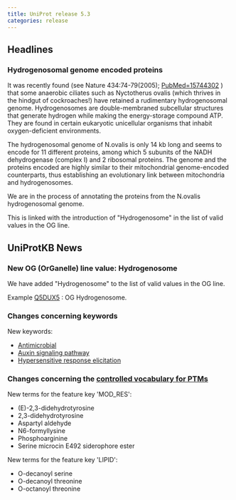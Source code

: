 ```yaml
---
title: UniProt release 5.3
categories: release
---
```


## Headlines

### Hydrogenosomal genome encoded proteins

It was recently found (see Nature 434:74-79(2005); [PubMed=15744302](http://view.ncbi.nlm.nih.gov/pubmed/15744302) ) that some anaerobic ciliates such as Nyctotherus ovalis (which thrives in the hindgut of cockroaches!) have retained a rudimentary hydrogenosomal genome. Hydrogenosomes are double-membraned subcellular structures that generate hydrogen while making the energy-storage compound ATP. They are found in certain eukaryotic unicellular organisms that inhabit oxygen-deficient environments.

The hydrogenosomal genome of N.ovalis is only 14 kb long and seems to encode for 11 different proteins, among which 5 subunits of the NADH dehydrogenase (complex I) and 2 ribosomal proteins. The genome and the proteins encoded are highly similar to their mitochondrial genome-encoded counterparts, thus establishing an evolutionary link between mitochondria and hydrogenosomes.

We are in the process of annotating the proteins from the N.ovalis hydrogenosomal genome.

This is linked with the introduction of "Hydrogenosome" in the list of valid values in the OG line.

  

## UniProtKB News

### New OG (OrGanelle) line value: Hydrogenosome

We have added "Hydrogenosome" to the list of valid values in the OG line.

Example [Q5DUX5](http://www.uniprot.org/uniprot/Q5DUX5) : OG Hydrogenosome.

### Changes concerning keywords

New keywords:

-   [Antimicrobial](http://www.uniprot.org/keywords/KW-0929)
-   [Auxin signaling pathway](http://www.uniprot.org/keywords/KW-0927)
-   [Hypersensitive response elicitation](http://www.uniprot.org/keywords/KW-0928)

### Changes concerning the [controlled vocabulary for PTMs](http://www.uniprot.org/docs/ptmlist)

New terms for the feature key 'MOD\_RES':

-   (E)-2,3-didehydrotyrosine
-   2,3-didehydrotyrosine
-   Aspartyl aldehyde
-   N6-formyllysine
-   Phosphoarginine
-   Serine microcin E492 siderophore ester

New terms for the feature key 'LIPID':

-   O-decanoyl serine
-   O-decanoyl threonine
-   O-octanoyl threonine
